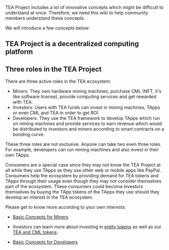 TEA Project includes a lot of innovative concepts which might be difficult to understand at once. Therefore, we need this wiki to help community members understand these concepts. 

We will introduce a few concepts below:

## TEA Project is a decentralized computing platform

## Three roles in the TEA Project

There are three active roles in the TEA ecosystem:

* Miners: They own hardware mining machines, purchase CML (NFT, it's like software license), provide computing services and get rewarded with TEA.
* Investors: Users with TEA funds can invest in mining machines, TApps or even CML and TEA in order to get ROI. 
* Developers: They use the TEA framework to develop TApps which run on mining machines and provide services to earn revenue which would be distributed to investors and miners according to smart contracts on a bonding curve.

These three roles are not exclusive. Anyone can take two even three roles. For example, developers can run mining machines and also invest in their own TApps. 

Consumers are a special case since they may not know the TEA Project at all while they use TApps as they use other web or mobile apps like PayPal. Consumers help the ecosystem by providing demand for TEA tokens and TApps through their usage even though they may not consider themselves part of the ecosystem. These consumers could become investors themselves by buying the TApp tokens of the TApps they use should they develop an interest in the TEA ecosystem. 

Please get to know more according to your own interests:

* [Basic Concepts for Miners](../_mining/TEA-Mining.md)

* Investors can learn more about investing in [entity tokens](../_token/TApp-Token-Supply-and-Demand.md) as well as our [TEA and CML tokens](../_token/Where-to-buy-TEA-token-and-CML).

* [Basic Concepts for Developers](../_tapps/Developers.md)
